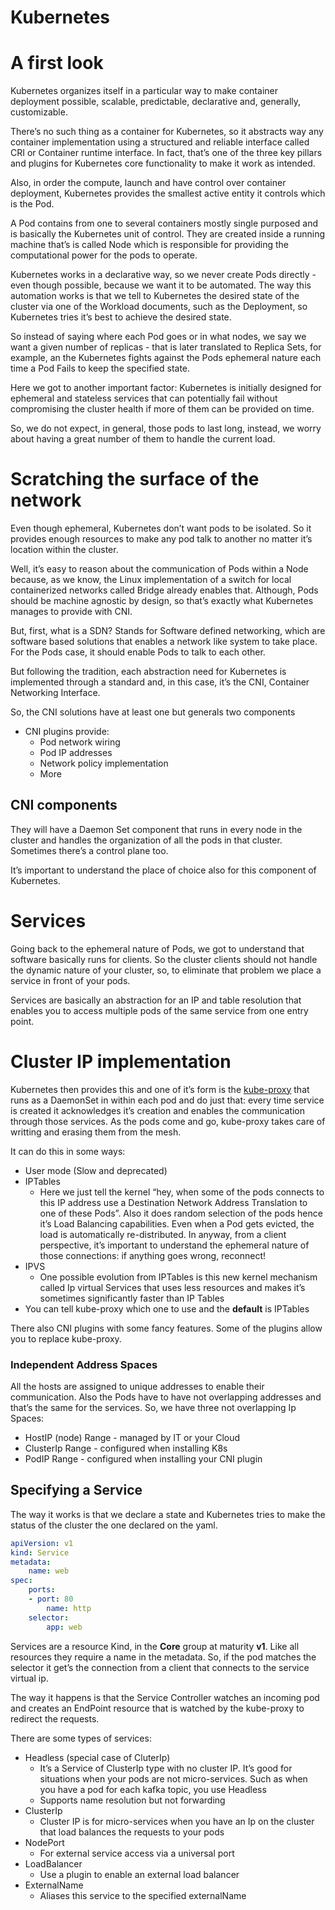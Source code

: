 # Kubernetes

# A first look

Kubernetes organizes itself in a particular way to make container deployment possible, scalable, predictable, declarative and, generally, customizable. 

There’s no such thing as a container for Kubernetes, so it abstracts way any container implementation using a structured and reliable interface called CRI or Container runtime interface. In fact, that’s one of the three key pillars and plugins for Kubernetes core functionality to make it work as intended. 

Also, in order the compute, launch and have control over container deployment, Kubernetes provides the smallest active entity it controls which is the Pod.

A Pod contains from one to several containers mostly single purposed and is basically the Kubernetes unit of control. They are created inside a running machine that’s is called Node which is responsible for providing the computational power for the pods to operate. 

Kubernetes works in a declarative way, so we never create Pods directly - even though possible, because we want it to be automated. The way this automation works is that we tell to Kubernetes the desired state of the cluster via one of the Workload documents, such as the Deployment, so Kubernetes tries it’s best to achieve the desired state.

So instead of saying where each Pod goes or in what nodes, we say we want a given number of replicas - that is later translated to Replica Sets, for example, an the Kubernetes fights against the Pods ephemeral nature each time a Pod Fails to keep the specified state.

Here we got to another important factor: Kubernetes is initially designed for ephemeral and stateless services that can potentially fail without compromising the cluster health if more of them can be provided on time. 

So, we do not expect, in general, those pods to last long, instead, we worry about having a great number of them to handle the current load.

# Scratching the surface of the network

Even though ephemeral, Kubernetes don’t want pods to be isolated. So it provides enough resources to make any pod talk to another no matter it’s location within the cluster.

Well, it’s easy to reason about the communication of Pods within a Node because, as we know, the Linux implementation of a switch for local containerized networks called Bridge already enables that. Although, Pods should be machine agnostic by design, so that’s exactly what Kubernetes manages to provide with CNI.

But, first, what is a SDN? Stands for Software defined networking, which are software based solutions that enables a network like system to take place. For the Pods case, it should enable Pods to talk to each other.

But following the tradition, each abstraction need for Kubernetes is implemented through a standard and, in this case, it’s the CNI, Container Networking Interface.

So, the CNI solutions have at least one but generals two components

- CNI plugins provide:
    - Pod network wiring
    - Pod IP addresses
    - Network policy implementation
    - More

## CNI components

They will have a Daemon Set component that runs in every node in the cluster and handles the organization of all the pods in that cluster. Sometimes there’s a control plane too.

It’s important to understand the place of choice also for this component of Kubernetes.

# Services

Going back to the ephemeral nature of Pods, we got to understand that software basically runs for clients. So the cluster clients should not handle the dynamic nature of your cluster, so, to eliminate that problem we place a service in front of your pods.

Services are basically an abstraction for an IP and table resolution that enables you to access multiple pods of the same service from one entry point.

# Cluster IP implementation

Kubernetes then provides this and one of it’s form is the [kube-proxy](https://kubernetes.io/docs/reference/command-line-tools-reference/kube-proxy/) that runs as a DaemonSet in within each pod and do just that: every time service is created it acknowledges it’s creation and enables the communication through those services. As the pods come and go, kube-proxy takes care of writting and erasing them from the mesh.

It can do this in some ways:

- User mode (Slow and deprecated)
- IPTables
    - Here we just tell the kernel “hey, when some of the pods connects to this IP address use a Destination Network Address Translation to one of these Pods”. Also it does random selection of the pods hence it’s Load Balancing capabilities. Even when a Pod gets evicted, the load is automatically re-distributed. In anyway, from a client perspective, it’s important to understand the ephemeral nature of those connections: if anything goes wrong, reconnect!
- IPVS
    - One possible evolution from IPTables is this new kernel mechanism called Ip virtual Services that uses less resources and makes it’s sometimes significantly faster than IP Tables
- You can tell kube-proxy which one to use and the **************default************** is IPTables

There also CNI plugins with some fancy features. Some of the plugins allow you to replace kube-proxy. 

### Independent Address Spaces

All the hosts are assigned to unique addresses to enable their communication. Also the Pods have to have not overlapping addresses and that’s the same for the services. So, we have three not overlapping Ip Spaces:

- HostIP (node) Range - managed by IT or your Cloud
- ClusterIp Range - configured when installing K8s
- PodIP Range - configured when installing your CNI plugin

## Specifying a Service

The way it works is that we declare a state and Kubernetes tries to make the status of the cluster the one declared on the yaml.

```yaml
apiVersion: v1
kind: Service
metadata: 
	name: web
spec:
	ports:
	- port: 80
		name: http
	selector:
		app: web
```

Services are a resource Kind, in the ************Core************ group at maturity ****v1****. Like all resources they require a name  in the metadata. So, if the pod matches the selector it get’s the connection from a client that connects to the service virtual ip.

The way it happens is that the Service Controller watches an incoming pod and creates an EndPoint resource that is watched by the kube-proxy to redirect the requests.

There are some types of services:

- Headless (special case of CluterIp)
    - It’s a Service of ClusterIp type with no cluster IP. It’s good for situations when your pods are not micro-services. Such as when you have a pod for each kafka topic, you use Headless
    - Supports name resolution but not forwarding
- ClusterIp
    - Cluster IP is for micro-services when you have an Ip on the cluster that load balances the requests to your pods
- NodePort
    - For external service access via a universal port
- LoadBalancer
    - Use a plugin to enable an external load balancer
- ExternalName
    - Aliases this service to the specified externalName